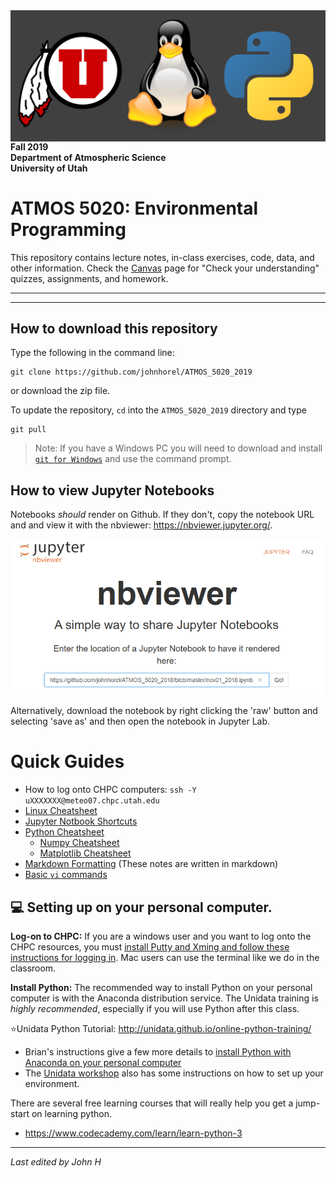 <img src='./images/atmos5020_logo.png' align='right' style='padding-left:30px'>

**Fall 2019**  
**Department of Atmospheric Science**  
**University of Utah**  

# ATMOS 5020: Environmental Programming


This repository contains lecture notes, in-class exercises, code, data, and other information. Check the [Canvas](https://utah.instructure.com/courses/573777) page for "Check your understanding" quizzes, assignments, and homework.

---
---

## How to download this repository
Type the following in the command line:
    
    git clone https://github.com/johnhorel/ATMOS_5020_2019

or download the zip file.

To update the repository, `cd` into the `ATMOS_5020_2019` directory and type

    git pull

> Note: If you have a Windows PC you will need to download and install [`git for Windows`](https://gitforwindows.org/) and use the command prompt.

## How to view Jupyter Notebooks
Notebooks _should_ render on Github. If they don't, copy the notebook URL and and view it with the nbviewer: https://nbviewer.jupyter.org/.

<img src='./images/nbviewer.png' width=500>

Alternatively, download the notebook by right clicking the 'raw' button and selecting 'save as' and then open the notebook in Jupyter Lab.

# Quick Guides
- How to log onto CHPC computers: `ssh -Y uXXXXXXX@meteo07.chpc.utah.edu`
- [Linux Cheatsheet](https://github.com/johnhorel/ATMOS_5020_2019/blob/master/QuickGuides/Linux-Cheat-Sheet-David-Relyea.pdf)
- [Jupyter Notbook Shortcuts](https://github.com/johnhorel/ATMOS_5020_2019/blob/master/QuickGuides/jupyter-notebook.pdf)
- [Python Cheatsheet](https://github.com/johnhorel/ATMOS_5020_2019/blob/master/QuickGuides/python_cheatsheet.pdf)
    - [Numpy Cheatsheet](https://github.com/johnhorel/ATMOS_5020_2019/blob/master/QuickGuides/Numpy_Python_Cheat_Sheet.pdf)
    - [Matplotlib Cheatsheet](https://github.com/johnhorel/ATMOS_5020_2019/blob/master/QuickGuides/Python_Matplotlib_Cheat_Sheet.pdf)
- [Markdown Formatting](https://github.com/johnhorel/ATMOS_5020_2019/blob/master/QuickGuides/markdown-cheatsheet-online.pdf) (These notes are written in markdown)
- [Basic `vi` commands](https://www.cs.colostate.edu/helpdocs/vi.html)


## 💻 Setting up on your personal computer.
**Log-on to CHPC:** If you are a windows user and you want to log onto the CHPC resources, you must [install Putty and Xming and follow these instructions for logging in](https://github.com/johnhorel/ATMOS_5020_2019/blob/master/supplemental_docs/putty.md). Mac users can use the terminal like we do in the classroom.

**Install Python:** The recommended way to install Python on your personal computer is with the Anaconda distribution service. The Unidata training is _highly recommended_, especially if you will use Python after this class.

⭐Unidata Python Tutorial: http://unidata.github.io/online-python-training/

- Brian's instructions give a few more details to [install Python with Anaconda on your personal computer](https://github.com/johnhorel/ATMOS_5020_2019/blob/master/supplemental_docs/install_anaconda_windows.md)
- The [Unidata workshop](https://github.com/Unidata/unidata-users-workshop) also has some instructions on how to set up your environment.

There are several free learning courses that will really help you get a jump-start on learning python.
- https://www.codecademy.com/learn/learn-python-3

---

_Last edited by John H_
